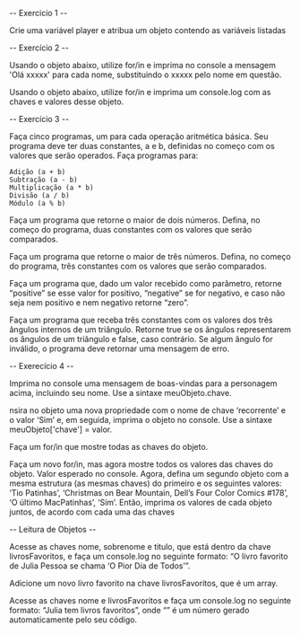 -- Exercicio 1 --

Crie uma variável player e atribua um objeto contendo as variáveis listadas

-- Exercício 2 --

Usando o objeto abaixo, utilize for/in e imprima no console a mensagem 'Olá xxxxx' para cada nome, substituindo o xxxxx pelo nome em questão.

Usando o objeto abaixo, utilize for/in e imprima um console.log com as chaves e valores desse objeto. 

-- Exercício 3 --



Faça cinco programas, um para cada operação aritmética básica. Seu programa deve ter duas constantes, a e b, definidas no começo com os valores que serão operados. Faça programas para:

    Adição (a + b)
    Subtração (a - b)
    Multiplicação (a * b)
    Divisão (a / b)
    Módulo (a % b)

Faça um programa que retorne o maior de dois números. Defina, no começo do programa, duas constantes com os valores que serão comparados.

Faça um programa que retorne o maior de três números. Defina, no começo do programa, três constantes com os valores que serão comparados.

Faça um programa que, dado um valor recebido como parâmetro, retorne “positive” se esse valor for positivo, “negative” se for negativo, e caso não seja nem positivo e nem negativo retorne “zero”.

Faça um programa que receba três constantes com os valores dos três ângulos internos de um triângulo. Retorne true se os ângulos representarem os ângulos de um triângulo e false, caso contrário. Se algum ângulo for inválido, o programa deve retornar uma mensagem de erro. 

-- Exerecício 4 --

Imprima no console uma mensagem de boas-vindas para a personagem acima, incluindo seu nome. Use a sintaxe meuObjeto.chave.

nsira no objeto uma nova propriedade com o nome de chave ‘recorrente’ e o valor ‘Sim’ e, em seguida, imprima o objeto no console. Use a sintaxe meuObjeto['chave'] = valor.

Faça um for/in que mostre todas as chaves do objeto.

Faça um novo for/in, mas agora mostre todos os valores das chaves do objeto. Valor esperado no console.
Agora, defina um segundo objeto com a mesma estrutura (as mesmas chaves) do primeiro e os seguintes valores: ‘Tio Patinhas’, ‘Christmas on Bear Mountain, Dell’s Four Color Comics #178’, ‘O último MacPatinhas’, ‘Sim’. Então, imprima os valores de cada objeto juntos, de acordo com cada uma das chaves

-- Leitura de Objetos --

Acesse as chaves nome, sobrenome e titulo, que está dentro da chave livrosFavoritos, e faça um console.log no seguinte formato: “O livro favorito de Julia Pessoa se chama ‘O Pior Dia de Todos’”.

Adicione um novo livro favorito na chave livrosFavoritos, que é um array.

Acesse as chaves nome e livrosFavoritos e faça um console.log no seguinte formato: “Julia tem <quantidade> livros favoritos”, onde “<quantidade>” é um número gerado automaticamente pelo seu código.

